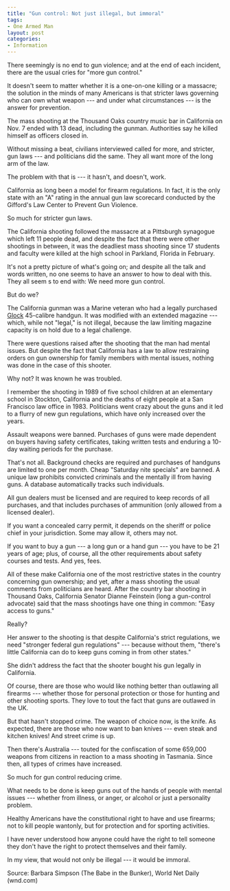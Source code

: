 ```yaml
---
title: "Gun control: Not just illegal, but immoral"
tags:
- One Armed Man
layout: post
categories:
- Information
---
```


There seemingly is no end to gun violence; and at the end of each incident, there are the usual cries for "more gun control."

It doesn't seem to matter whether it is a one-on-one killing or a massacre; the solution in the minds of many Americans is that stricter laws governing who can own what weapon --- and under what circumstances --- is the answer for prevention.

The mass shooting at the Thousand Oaks country music bar in California on Nov. 7 ended with 13 dead, including the gunman. Authorities say he killed himself as officers closed in.

Without missing a beat, civilians interviewed called for more, and stricter, gun laws --- and politicians did the same. They all want more of the long arm of the law.

The problem with that is --- it hasn't, and doesn't, work.

California as long been a model for firearm regulations. In fact, it is the only state with an "A" rating in the annual gun law scorecard conducted by the Gifford's Law Center to Prevent Gun Violence.

So much for stricter gun laws.

The California shooting followed the massacre at a Pittsburgh synagogue which left 11 people dead, and despite the fact that there were other shootings in between, it was the deadliest mass shooting since 17 students and faculty were killed at the high school in Parkland, Florida in February.

It's not a pretty picture of what's going on; and despite all the talk and words written, no one seems to have an answer to how to deal with this. They all seem s to end with: We need more gun control.

But do we?

The California gunman was a Marine veteran who had a legally purchased [Glock](https://us.glock.com/) 45-calibre handgun. It was modified with an extended magazine --- which, while not "legal," is not illegal, because the law limiting magazine capacity is on hold due to a legal challenge.

There were questions raised after the shooting that the man had mental issues. But despite the fact that California has a law to allow restraining orders on gun ownership for family members with mental issues, nothing was done in the case of this shooter.

Why not? It was known he was troubled.

I remember the shooting in 1989 of five school children at an elementary school in Stockton, California and the deaths of eight people at a San Francisco law office in 1983. Politicians went crazy about the guns and it led to a flurry of new gun regulations, which have only increased over the years.

Assault weapons were banned. Purchases of guns were made dependent on buyers having safety certificates, taking written tests and enduring a 10-day waiting periods for the purchase.

That's not all. Background checks are required and purchases of handguns are limited to one per month. Cheap "Saturday nite specials" are banned. A unique law prohibits convicted criminals and the mentally ill from having guns. A database automatically tracks such individuals.

All gun dealers must be licensed and are required to keep records of all purchases, and that includes purchases of ammunition (only allowed from a licensed dealer).

If you want a concealed carry permit, it depends on the sheriff or police chief in your jurisdiction. Some may allow it, others may not.

If you want to buy a gun --- a long gun or a hand gun --- you have to be 21 years of age; plus, of course, all the other requirements about safety courses and tests. And yes, fees.

All of these make California one of the most restrictive states in the country concerning gun ownership; and yet, after a mass shooting the usual comments from politicians are heard. After the country bar shooting in Thousand Oaks, California Senator Dianne Feinstein (long a gun-control advocate) said that the mass shootings have one thing in common: "Easy access to guns."

Really?

Her answer to the shooting is that despite California's strict regulations, we need "stronger federal gun regulations" --- because without them, "there's little California can do to keep guns coming in from other states."

She didn't address the fact that the shooter bought his gun legally in California.

Of course, there are those who would like nothing better than outlawing all firearms --- whether those for personal protection or those for hunting and other shooting sports. They love to tout the fact that guns are outlawed in the UK.

But that hasn't stopped crime. The weapon of choice now, is the knife. As expected, there are those who now want to ban knives --- even steak and kitchen knives! And street crime is up.

Then there's Australia --- touted for the confiscation of some 659,000 weapons from citizens in reaction to a mass shooting in Tasmania. Since then, all types of crimes have increased.

So much for gun control reducing crime.

What needs to be done is keep guns out of the hands of people with mental issues --- whether from illness, or anger, or alcohol or just a personality problem.

Healthy Americans have the constitutional right to have and use firearms; not to kill people wantonly, but for protection and for sporting activities.

I have never understood how anyone could have the right to tell someone they don't have the right to protect themselves and their family.

In my view, that would not only be illegal --- it would be immoral.

Source: Barbara Simpson (The Babe in the Bunker), World Net Daily (wnd.com)
